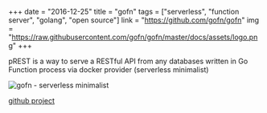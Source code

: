 +++
date = "2016-12-25"
title = "gofn"
tags = ["serverless", "function server", "golang", "open source"]
link = "https://github.com/gofn/gofn"
img = "https://raw.githubusercontent.com/gofn/gofn/master/docs/assets/logo.png"
+++

pREST is a way to serve a RESTful API from any databases written in Go
Function process via docker provider (serverless minimalist)

<!-- more -->

![gofn - serverless minimalist](https://raw.githubusercontent.com/gofn/gofn/master/docs/assets/logo.png)

[github project](https://github.com/gofn/gofn)
